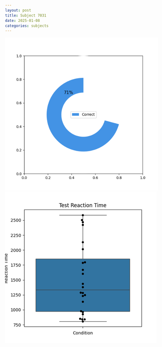 ```yaml
---
layout: post
title: Subject 7031
date: 2025-01-08
categories: subjects
---
```


![](data/7031/run-21/7031_FN_acc_test.png)
![](data/7031/run-21/7031_FN_rt.png)
